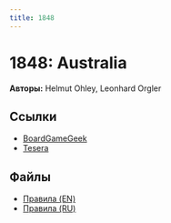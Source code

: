 ```yaml
---
title: 1848
---
```


# 1848: Australia

**Авторы:** Helmut Ohley, Leonhard Orgler

## Ссылки

* [BoardGameGeek](https://boardgamegeek.com/boardgame/292187/18611867-railways-russiacanada)
* [Tesera](https://tesera.ru/game/1848/)

## Файлы

* [Правила (EN)](https://boardgamegeek.com/filepage/212807/18611867-rulebook)
* [Правила (RU)](1848-rules-ru.pdf)
